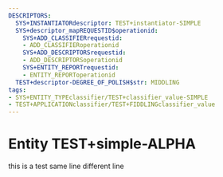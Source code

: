 ```yaml
---
DESCRIPTORS:
  SYS+INSTANTIATORdescriptor: TEST+instantiator-SIMPLE
  SYS+descriptor_mapREQUESTID$operationid:
    SYS+ADD_CLASSIFIERrequestid:
    - ADD_CLASSIFIERoperationid
    SYS+ADD_DESCRIPTORSrequestid:
    - ADD_DESCRIPTORSoperationid
    SYS+ENTITY_REPORTrequestid:
    - ENTITY_REPORToperationid
  TEST+descriptor-DEGREE_OF_POLISH$str: MIDDLING
tags:
- SYS+ENTITY_TYPEclassifier/TEST+classifier_value-SIMPLE
- TEST+APPLICATIONclassifier/TEST+FIDDLINGclassifier_value
---
```

# Entity TEST+simple-ALPHA

this is a test same line 
different line
